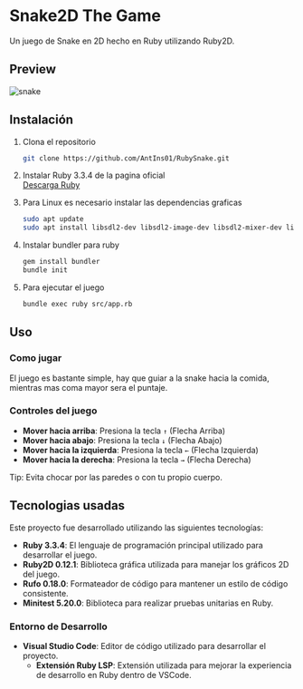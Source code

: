 # Snake2D The Game

Un juego de Snake en 2D hecho en Ruby utilizando Ruby2D.

## Preview

![snake](https://github.com/user-attachments/assets/6fac3b7f-d070-4d85-8498-358e32d7157c)

## Instalación

1. Clona el repositorio
   ```bash
   git clone https://github.com/AntIns01/RubySnake.git

2. Instalar Ruby 3.3.4 de la pagina oficial   
   [Descarga Ruby](https://www.ruby-lang.org/es/downloads/)

3. Para Linux es necesario instalar las dependencias graficas
   ```bash
   sudo apt update
   sudo apt install libsdl2-dev libsdl2-image-dev libsdl2-mixer-dev libsdl2-ttf-dev

4. Instalar bundler para ruby
   ```bash
   gem install bundler
   bundle init

5. Para ejecutar el juego
   ```bash
   bundle exec ruby src/app.rb

## Uso
### Como jugar
El juego es bastante simple, hay que guiar a la snake hacia la comida, mientras mas coma mayor sera el puntaje.

### Controles del juego
- **Mover hacia arriba**: Presiona la tecla `↑` (Flecha Arriba)
- **Mover hacia abajo**: Presiona la tecla `↓` (Flecha Abajo)
- **Mover hacia la izquierda**: Presiona la tecla `←` (Flecha Izquierda)
- **Mover hacia la derecha**: Presiona la tecla `→` (Flecha Derecha)

Tip: Evita chocar por las paredes o con tu propio cuerpo.

## Tecnologias usadas
Este proyecto fue desarrollado utilizando las siguientes tecnologías:

- **Ruby 3.3.4**: El lenguaje de programación principal utilizado para desarrollar el juego.
- **Ruby2D 0.12.1**: Biblioteca gráfica utilizada para manejar los gráficos 2D del juego.
- **Rufo 0.18.0**: Formateador de código para mantener un estilo de código consistente.
- **Minitest 5.20.0**: Biblioteca para realizar pruebas unitarias en Ruby.

### Entorno de Desarrollo

- **Visual Studio Code**: Editor de código utilizado para desarrollar el proyecto.
  - **Extensión Ruby LSP**: Extensión utilizada para mejorar la experiencia de desarrollo en Ruby dentro de VSCode.
